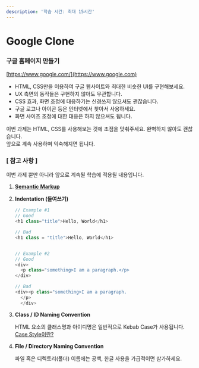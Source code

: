 ```yaml
---
description: '학습 시간: 최대 15시간'
---
```


# Google Clone

### 구글 홈페이지 만들기

[https://www.google.com/](https://www.google.com)

* HTML, CSS만을 이용하여 구글 웹사이트와 최대한 비슷한 UI를 구현해보세요.
* UX 측면의 동작들은 구현하지 않아도 무관합니다.
* CSS 효과, 화면 조정에 대응하기는 신경쓰지 않으셔도 괜찮습니다.&#x20;
* 구글 로고나 아이콘 등은 인터넷에서 찾아서 사용하세요.
* 화면 사이즈 조정에 대한 대응은 하지 않으셔도 됩니다.

이번 과제는 HTML, CSS를 사용해보는 것에 초점을 맞춰주세요. 완벽하지 않아도 괜찮습니다. \
앞으로 계속 사용하며 익숙해지면 됩니다.

### \[ 참고 사항 ]

&#x20;이번 과제 뿐만 아니라 앞으로 계속될 학습에 적용될 내용입니다.

1. ****[**Semantic Markup**](https://snusang.tistory.com/4)****
2.  **Indentation (들여쓰기)**

    ```javascript
    // Example #1
    // Good
    <h1 class="title">Hello, World</h1>

    // Bad
    <h1 class = "title">Hello, World</h1>


    // Example #2
    // Good
    <div>
      <p class="something>I am a paragraph.</p>
    </div>

    // Bad
    <div><p class="something>I am a paragraph.
      </p>
      </div>
    ```
3.  **Class / ID Naming Convention**

    HTML 요소의 클래스명과 아이디명은 일반적으로 Kebab Case가 사용됩니다. [Case Style이란?](https://htc-refactor.tistory.com/entry/%EC%BC%80%EC%9D%B4%EC%8A%A4-%EC%8A%A4%ED%83%80%EC%9D%BCCase-Styles-%EC%B9%B4%EB%A9%9C%EC%8B%9D-%EC%BC%80%EB%B0%A5%EC%8B%9D-%ED%8C%8C%EC%8A%A4%EC%B9%BC%EC%8B%9D-%EC%8A%A4%EB%84%A4%EC%9D%B4%ED%81%AC%EC%8B%9D)
4.  **File / Directory Naming Convention**

    파일 혹은 디렉토리(폴더) 이름에는 공백, 한글 사용을 가급적이면 삼가하세요.
